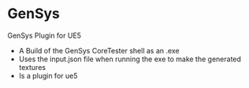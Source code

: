 # GenSys
GenSys Plugin for UE5

- A Build of the GenSys CoreTester shell as an .exe
- Uses the input.json file when running the exe to make the generated textures
- Is a plugin for ue5
